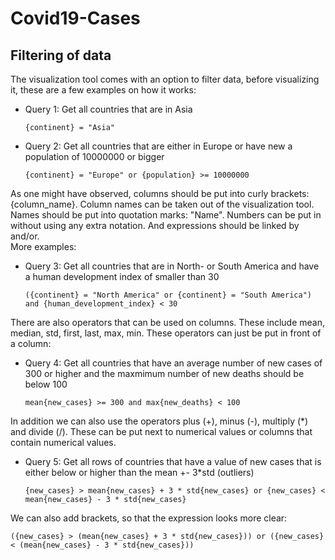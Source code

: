 # Covid19-Cases

## Filtering of data

The visualization tool comes with an option to filter data, before visualizing it, these are a few examples on how it works:

- Query 1: Get all countries that are in Asia  

      {continent} = "Asia"

- Query 2: Get all countries that are either in Europe or have new a population of 10000000 or bigger  

      {continent} = "Europe" or {population} >= 10000000

As one might have observed, columns should be put into curly brackets: {column_name}. Column names can be taken out of the visualization tool. Names should be put into quotation marks: "Name". Numbers can be put in without using any extra notation. And expressions should be linked by and/or.  
More examples:

- Query 3: Get all countries that are in North- or South America and have a human development index of smaller than 30  

      ({continent} = "North America" or {continent} = "South America") and {human_development_index} < 30

There are also operators that can be used on columns. These include mean, median, std, first, last, max, min. These operators can just be put in front of a column:

- Query 4: Get all countries that have an average number of new cases of 300 or higher and the maxmimum number of new deaths should be below 100  

      mean{new_cases} >= 300 and max{new_deaths} < 100

In addition we can also use the operators plus (+), minus (-), multiply (*) and divide (/). These can be put next to numerical values or columns that contain numerical values.

- Query 5: Get all rows of countries that have a value of new cases that is either below or higher than the mean +- 3*std (outliers)

      {new_cases} > mean{new_cases} + 3 * std{new_cases} or {new_cases} < mean{new_cases} - 3 * std{new_cases}
      
We can also add brackets, so that the expression looks more clear:

    ({new_cases} > (mean{new_cases} + 3 * std{new_cases})) or ({new_cases} < (mean{new_cases} - 3 * std{new_cases}))

